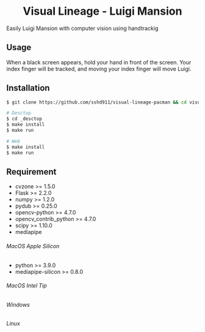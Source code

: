 <h1 align='center'>Visual Lineage - Luigi Mansion</h1>
Easily Luigi Mansion with computer vision using handtrackig

## Usage

When a black screen appears, hold your hand in front of the screen. Your index finger will be tracked, and moving your index finger will move Luigi.

## Installation

```bash
$ git clone https://github.com/sshd911/visual-lineage-pacman && cd visual-lineage-pacman

# Desctop
$ cd _desctop
$ make install
$ make run

# Web
$ make install
$ make run
```

## Requirement

- cvzone >= 1.5.0
- Flask >= 2.2.0
- numpy >= 1.2.0
- pydub >= 0.25.0
- opencv-python >= 4.7.0
- opencv_contrib_python >= 4.7.0
- scipy >= 1.10.0
- mediapipe

###### MacOS Apple Silicon

- python >= 3.9.0
- mediapipe-silicon >= 0.8.0

###### MacOS Intel Tip

###### Windows

###### Linux
